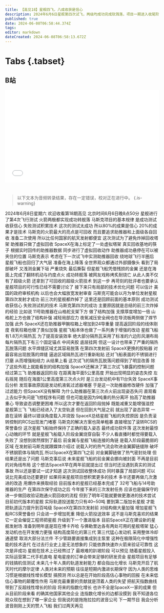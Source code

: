 ```yaml
---
title: 【高见18】星舰四飞，八成收获是信心
description: 2024年6月6日星舰第四次试飞，两级均成功完成软溅落，项目一期进入收尾阶段，年内后续几次发射任务主要是进一步跑通其余回收环节。相比于前三次发射，本次发射任务的技术改进有限，信心上的意义要大过技术。
published: true
date: 2024-06-08T06:58:44.374Z
tags: 
editor: markdown
dateCreated: 2024-06-08T06:58:13.672Z
---
```


# Tabs {.tabset}

## B站

<div style="position: relative; padding: 30% 45%;">
<iframe style="position: absolute; width: 100%; height: 100%; left: 0; top: 0;" src="//player.bilibili.com/player.html?&bvid=BV1of421X7hD&page=1&as_wide=1&high_quality=1&danmaku=1&autoplay=0" scrolling="no" border="0" frameborder="no" framespacing="0" allowfullscreen="true"></iframe>
</div>


#

> 以下文本为音频转录结果，存在一定错误，校对正在进行中。
{.is-warning}

2024年6月8日星期六
欢迎收看第18期高见
北京时间6月6日晚8点50分
星舰进行了第4次飞行测试
火箭两极都实现成功转舰落
马斯克项目的基本规律
是成功测试收获信心
失败测试积累技术
这次的测试太成功
所以80%的成果是信心
20%的成果才是技术
马斯克的火箭最大的亮点是可回收
而且要追求助推器和上面级各自回收
准备二次使用
所以比任何国家的航天发射都便宜
这次测试为了避免炸掉回收塔架
助推器只做了虚拟回收
SpaceX在海上标定了一处虚拟塔架
真实回收基地的筷子
根据实时回传的助推器数据
同步进行了虚拟回收动作
助推器成功悬停在可以被夹住的位置
马斯克表示
考虑在下一次试飞中实测助推器回收
绕地球飞行半圈后
星舰飞船也回归了大气层
准备在海上降落
全世界观众都通过外部摄像头
看到了局部破坏
又浅测金翼下垣
严重烧失
最后撕裂
但星舰飞船凭借残损的金翼
还是在海面上完成了翻转机动与灼度点火
成功转舰落
被网友戏称烤炙耐烧亡
从此人类不仅有了超级火箭
还拿到了可回收的超级火箭技术
到这一步
再苛刻的批评者也要承认
星舰项目的可行性已经不需要讨论了
接下来只有局部的技术优化问题
可以估计
美国的政府审核机构
以后也会大幅放宽发射审查
马斯克可能会以月为单位发射星舰
第四次发射才成功
前三次的星舰都炸掉了
这里还是回顾前面的基本原则
成功测试收获信心
失败测试机的技术
马斯克第四次的成功
主要原因就是总结的前三次炸掉的经验
比如说
11号助推器在山格舵支架下方
做了结构加强
支撑厚度增加一倍
山格舵上方也做了结构补强
减轻局部应力
夜氧减压安全阀也在导流板两侧做了焊节加强
此外
SpaceX还在助推器甲腕柱箱上增加到24导重量
提高返回阶段的线体刚度
夜氧柱箱也做了类似加强
星舰飞船本体也做了一系列勇于增强的改动
星舰飞船有1.8万片隔热瓦
为了提高安装效率
绝大部分隔热瓦采用了标准的六边形风潮布局
每片隔热瓦下有三个固定锚点
中间夹胶 底层挂网
但这一设计也带来了严重的隔热瓦脱落问题
水平焊缝区域尤其容易脱落
在第四次发射前
SpaceX更换的胶粘器
对最容易出现脱落的焊缝
逼追区域隔热瓦进行重新粘贴
还对飞船表面的不锈钢进行打磨
从而增强粘结力
从结果上看
这次试飞的隔热瓦脱落问题得到了明显改善
除了这些外观上就能看到的结构加强
SpaceX还解决了第三次试飞暴露的控制问题
经过第三飞
助推器返回阶段
在距离海平面5公里高度
开始出现明显的姿态失控 左右摇晃
随后在海面1公里高度第三次点火时
是三台发动机中有11台失效
SpaceX事后分析
发现事故原因是发动机液氧过滤器堵塞
于是这一次助推器修改硬件
加强了过滤能力
但SpaceX没有解释
为什么助推器在第三次点火前出现姿态失问
直观看上去似乎失问是飞控程序有问题
但也可能是因为9吨重的热分离环
抬高了助推器重心
导致姿态调整更困难
所以这次才要在返回阶段抛掉
既能减重又能增强滋控
星舰第三飞 飞船已经进入了太空轨道
但在回到大气层之前
就出现了姿态异常
一直在滚转
最终以错误角度载入并烧毁
SpaceX总结星舰飞船的失控原因
是负责滚转控制的RCS出现发门堵塞
马斯克的解决方案也简单粗暴
直接增加了滚转RCS的荣誉备份
这次星舰飞船始终保持了正确的载入姿态
最终成功软件落
这次发射最惊心动魄的环节
就是星舰飞船载入阶段金翼烧穿自裂
不少人看直播时都觉得要载入失败了
没想到居然撑到了最后
前金翼与星舰飞船连接的角链
是载入阶段最脆弱的区域
在发射前马斯克就跟媒体介绍过
说载入时的热气流会吹进金翼脚链缝隙
破坏不锈钢箭体与隔肉瓦
所以SpaceX在第四飞之前
对金翼脚链做了热气密封处理
但结果还是出了问题
马斯克事后说
未来星舰飞船的前金翼会挪向被封面
不再是目前的对角线布局
这个想法SpaceX早在两年前就提出过
但当时还没遇到真实的测试事故
所以还是要试一试才知道
这次测试回收整体成功
同时暴露了局部问题
可以说比完美成功还要更好
如果将来星舰项目想积累更多的技术
多半还要再做几次激进的改造
用爆炸来换取经验
目前版本的星舰已经基本完成了
32号飞船与14号助推器的生产
在第四次保守成功之后
今年接下来的三次发射任务
应该也是偏保守的
进一步做回收验证跑通火箭回收的流程
但到了明年可能就要做更激进的技术尝试
目前初代版本的星舰
实际轨道投送能力只有40~50吨
要到第二版加长星舰
才能把轨道运力提升到百吨级
SpaceX在第四次发射前
对结构做大量加强
增加星舰飞船RCS荣誉备份
只会进一步增加死重
降低火箭投送效率
这不是马斯克喜欢的结果
它一定会催促工程师把星舰
升级到下一个激进版本
目前SpaceX正在建设新的星舰发射场
准备到明年底是现在博卡齐哈
与佛勒里达各有两处可用的星舰塔架
猛心发动机也在开发推力更强
结构高度简化的第三代
第三代猛心发动机
采用整体冷却通道壁
取消大部分法兰件
不少管路要直接集成到主泵里
这种在极限简化中增强性能的技术迭代
在过去行业史上是无法想象的
只能依靠快速炸火箭来验证可靠性
这次是非成功
星舰在技术上已经熬过了
最艰难的趴坡阶段
可以预见
随着星舰投入实际运营第二代手机直电
星电星座的订单会带来足够的研发资金
星舰项目有足够的钱搞机信测试
未来几十年人类的轨道发射能力
都会指出化增长
马斯克开启了航天时代的摩尔定律
人类对未来的预期
往往是短期内激进长期保守
因为人类的思维习惯是根据线性增长模型
搞预测
所以总是在开始阶段高估心事物的回报
在未来低估心事物的颠覆性作用
马斯克最重要的贡献就是顶着人类的失望
把航天指数曲线带到了反超线性增长的阶段
将来的指数化增长
也许不全是SpaceX一家的成果
但从目前阶段来看
的确其他国家其他企业
连指数化增长的边都没摸到
我不知道各位观众现在想到了哪一家企业
但我说的是拖拖拉拉的波音公司
下一期节目
我会分析波音刚刚上天的赞人飞船
我们过两天再见
